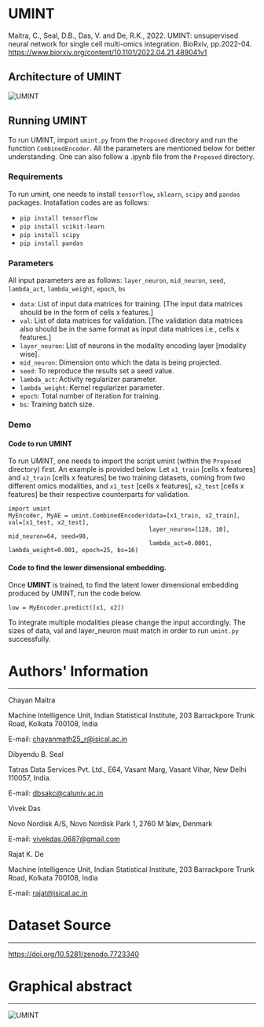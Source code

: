 # UMINT
Maitra, C., Seal, D.B., Das, V. and De, R.K., 2022. UMINT: unsupervised neural network for single cell multi-omics integration. BioRxiv, pp.2022-04.
https://www.biorxiv.org/content/10.1101/2022.04.21.489041v1

## Architecture of UMINT 
![UMINT](https://user-images.githubusercontent.com/113589317/232395894-fe78cfdb-d1e4-42eb-ad76-92c5987992ae.png)


## Running UMINT
To run UMINT, import `umint.py` from the `Proposed` directory and run the function `CombinedEncoder`. All the parameters are mentioned below for better understanding. One can also follow a .ipynb file from the `Proposed` directory.

### Requirements
To run umint, one needs to install `tensorflow`, `sklearn`, `scipy` and `pandas` packages. Installation codes are as follows:
+ `pip install tensorflow`
+ `pip install scikit-learn`
+ `pip install scipy`
+ `pip install pandas`

### Parameters
All input parameters are as follows: `layer_neuron`, `mid_neuron`, `seed`, `lambda_act`, `lambda_weight`, `epoch`, `bs`
+ `data`: List of input data matrices for training. [The input data matrices should be in the form of cells x features.]
+ `val`: List of data matrices for validation. [The validation data matrices also should be in the same format as input data matrices i.e., cells x features.]
+ `layer_neuron`: List of neurons in the modality encoding layer [modality wise].
+ `mid_neuron`: Dimension onto which the data is being projected.
+ `seed`: To reproduce the results set a seed value.
+ `lambda_act`: Activity regularizer parameter. 
+ `lambda_weight`: Kernel regularizer parameter.
+ `epoch`: Total number of iteration for training.
+ `bs`: Training batch size.

### Demo
#### Code to run UMINT
To run UMINT, one needs to import the script umint (within the `Proposed` directory) first. An example is provided below. Let `x1_train` [cells x features] and `x2_train` [cells x features] be two training datasets, coming from two different omics modalities, and `x1_test` [cells x features], `x2_test` [cells x features] be their respective counterparts for validation.
```
import umint
MyEncoder, MyAE = umint.CombinedEncoder(data=[x1_train, x2_train], val=[x1_test, x2_test],
                                        layer_neuron=[128, 10], mid_neuron=64, seed=98,
                                        lambda_act=0.0001, lambda_weight=0.001, epoch=25, bs=16)
```
#### Code to find the lower dimensional embedding.
Once **UMINT** is trained, to find the latent lower dimensional embedding produced by UMINT, run the code below.
```
low = MyEncoder.predict([x1, x2]) 
```
To integrate multiple modalities please change the input accordingly. The sizes of data, val and layer_neuron must match in order to run `umint.py` successfully. 

# Authors' Information
--------------------
Chayan Maitra

Machine Intelligence Unit, Indian Statistical Institute,
203 Barrackpore Trunk Road, Kolkata 700108, India

E-mail: chayanmath25_r@isical.ac.in

Dibyendu B. Seal

Tatras Data Services Pvt. Ltd., E64, Vasant Marg, Vasant Vihar, New Delhi 110057, India.

E-mail: dbsakc@caluniv.ac.in

Vivek Das

Novo Nordisk A/S,
Novo Nordisk Park 1, 2760 M ̊aløv, Denmark

E-mail: vivekdas.0687@gmail.com

Rajat K. De

Machine Intelligence Unit, Indian Statistical Institute,
203 Barrackpore Trunk Road, Kolkata 700108, India

E-mail: rajat@isical.ac.in


# Dataset Source
--------------
https://doi.org/10.5281/zenodo.7723340



# Graphical abstract
------------------
![UMINT](https://user-images.githubusercontent.com/113589317/234973253-4dacf7d3-4302-489b-8b9c-68a63203fbb3.jpeg)

